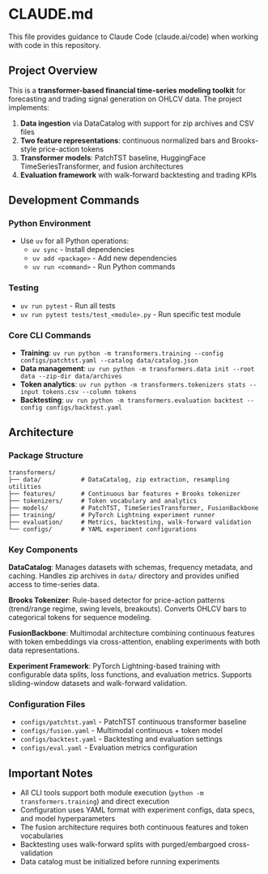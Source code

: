 # CLAUDE.md

This file provides guidance to Claude Code (claude.ai/code) when working with code in this repository.

## Project Overview

This is a **transformer-based financial time-series modeling toolkit** for forecasting and trading signal generation on OHLCV data. The project implements:

1. **Data ingestion** via DataCatalog with support for zip archives and CSV files
2. **Two feature representations**: continuous normalized bars and Brooks-style price-action tokens
3. **Transformer models**: PatchTST baseline, HuggingFace TimeSeriesTransformer, and fusion architectures
4. **Evaluation framework** with walk-forward backtesting and trading KPIs

## Development Commands

### Python Environment
- Use `uv` for all Python operations:
  - `uv sync` - Install dependencies
  - `uv add <package>` - Add new dependencies
  - `uv run <command>` - Run Python commands

### Testing
- `uv run pytest` - Run all tests
- `uv run pytest tests/test_<module>.py` - Run specific test module

### Core CLI Commands
- **Training**: `uv run python -m transformers.training --config configs/patchtst.yaml --catalog data/catalog.json`
- **Data management**: `uv run python -m transformers.data init --root data --zip-dir data/archives`
- **Token analytics**: `uv run python -m transformers.tokenizers stats --input tokens.csv --column tokens`
- **Backtesting**: `uv run python -m transformers.evaluation backtest --config configs/backtest.yaml`

## Architecture

### Package Structure
```
transformers/
├── data/           # DataCatalog, zip extraction, resampling utilities
├── features/       # Continuous bar features + Brooks tokenizer
├── tokenizers/     # Token vocabulary and analytics
├── models/         # PatchTST, TimeSeriesTransformer, FusionBackbone
├── training/       # PyTorch Lightning experiment runner
├── evaluation/     # Metrics, backtesting, walk-forward validation
└── configs/        # YAML experiment configurations
```

### Key Components

**DataCatalog**: Manages datasets with schemas, frequency metadata, and caching. Handles zip archives in `data/` directory and provides unified access to time-series data.

**Brooks Tokenizer**: Rule-based detector for price-action patterns (trend/range regime, swing levels, breakouts). Converts OHLCV bars to categorical tokens for sequence modeling.

**FusionBackbone**: Multimodal architecture combining continuous features with token embeddings via cross-attention, enabling experiments with both data representations.

**Experiment Framework**: PyTorch Lightning-based training with configurable data splits, loss functions, and evaluation metrics. Supports sliding-window datasets and walk-forward validation.

### Configuration Files
- `configs/patchtst.yaml` - PatchTST continuous transformer baseline
- `configs/fusion.yaml` - Multimodal continuous + token model
- `configs/backtest.yaml` - Backtesting and evaluation settings
- `configs/eval.yaml` - Evaluation metrics configuration

## Important Notes

- All CLI tools support both module execution (`python -m transformers.training`) and direct execution
- Configuration uses YAML format with experiment configs, data specs, and model hyperparameters
- The fusion architecture requires both continuous features and token vocabularies
- Backtesting uses walk-forward splits with purged/embargoed cross-validation
- Data catalog must be initialized before running experiments
